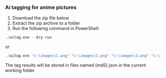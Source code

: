### Ai tagging for anime pictures

1. Download the zip file below
2. Extract the zip archive to a folder
3. Run the following command in PowerShell:

```powershell
./aitag.exe --dry-run
```

or

```powershell
./aitag.exe "c:\images\1.png" "c:\images\2.png" "c:\images\3.png" "c:\images\4.png"
```

The tag results will be stored in files named {md5}.json in the current working folder